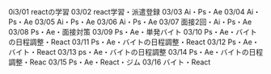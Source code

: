 0i3/01
reactの学習
03/02
react学習・派遣登録
03/03
Ai・Ps・Ae
03/04
Ai・Ps・Ae
03/05
Ai・Ps・Ae
03/06
Ai・Ps・Ae
03/07
面接2回・Ai・Ps・Ae
03/08
Ps・Ae・面接対策
03/09
Ps・Ae・単発バイト
03/10
Ps・Ae・バイトの日程調整・React
03/11
Ps・Ae・バイトの日程調整・React
03/12
Ps・Ae・バイト・React
03/13
ps・Ae・バイトの日程調整
03/14
Ps・Ae・バイトの日程調整・Reac
03/15
Ps・Ae・React・ジム
03/16
バイト・React

